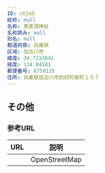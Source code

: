 ```yaml
---
ID: vVjeS
総称: null
名称: 恵美須神社
名称読み: null
別名: null
都道府県: 兵庫県
区域: 加古川市
緯度: 34.7233841
経度: 134.84581
郵便番号: 6750135
住所: 兵庫県加古川市別府町東町１５７
---
```


## その他

### 参考URL

| URL | 説明          |
| --- | ------------- |
|     | OpenStreetMap |

